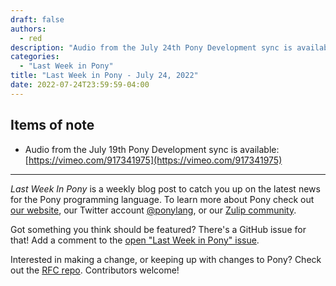 ```yaml
---
draft: false
authors:
  - red
description: "Audio from the July 24th Pony Development sync is available"
categories:
  - "Last Week in Pony"
title: "Last Week in Pony - July 24, 2022"
date: 2022-07-24T23:59:59-04:00
---
```


<!-- more -->

## Items of note

- Audio from the July 19th Pony Development sync is available: [https://vimeo.com/917341975](https://vimeo.com/917341975)

---

_Last Week In Pony_ is a weekly blog post to catch you up on the latest news for the Pony programming language. To learn more about Pony check out [our website](https://ponylang.io), our Twitter account [@ponylang](https://twitter.com/ponylang), or our [Zulip community](https://ponylang.zulipchat.com).

Got something you think should be featured? There's a GitHub issue for that! Add a comment to the [open "Last Week in Pony" issue](https://github.com/ponylang/ponylang.github.io/issues?q=is%3Aissue+is%3Aopen+label%3Alast-week-in-pony).

Interested in making a change, or keeping up with changes to Pony? Check out the [RFC repo](https://github.com/ponylang/rfcs). Contributors welcome!

